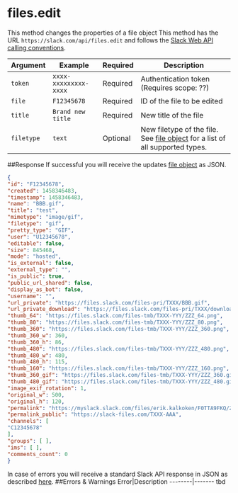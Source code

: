 # files.edit
This method changes the properties of a file object
This method has the URL `https://slack.com/api/files.edit` and follows the [Slack Web API calling conventions](https://api.slack.com/web#basics).

Argument|Example|Required|Description
--------|-------|--------|-----------
`token`|`xxxx-xxxxxxxxx-xxxx`|Required|Authentication token (Requires scope: ??)
`file`|`F12345678`|Required|ID of the file to be edited
`title`|`Brand new title`|Required|New title of the file
`filetype`|`text`|Optional|New filetype of the file. See [file object](https://api.slack.com/types/file#file_types) for a list of all supported types.
##Response
If successful you will receive the updates [file object](https://api.slack.com/types/file) as JSON.

```json
{
"id": "F12345678",
"created": 1458346483,
"timestamp": 1458346483,
"name": "BBB.gif",
"title": "test",
"mimetype": "image/gif",
"filetype": "gif",
"pretty_type": "GIF",
"user": "U12345678",
"editable": false,
"size": 845468,
"mode": "hosted",
"is_external": false,
"external_type": "",
"is_public": true,
"public_url_shared": false,
"display_as_bot": false,
"username": "",
"url_private": "https://files.slack.com/files-pri/TXXX/BBB.gif",
"url_private_download": "https://files.slack.com/files-pri/TXXX/download/BBB.gif",
"thumb_64": "https://files.slack.com/files-tmb/TXXX-YYY/ZZZ_64.png",
"thumb_80": "https://files.slack.com/files-tmb/TXXX-YYY/ZZZ_80.png",
"thumb_360": "https://files.slack.com/files-tmb/TXXX-YYY/ZZZ_360.png",
"thumb_360_w": 360,
"thumb_360_h": 86,
"thumb_480": "https://files.slack.com/files-tmb/TXXX-YYY/ZZZ_480.png",
"thumb_480_w": 480,
"thumb_480_h": 115,
"thumb_160": "https://files.slack.com/files-tmb/TXXX-YYY/ZZZ_160.png",
"thumb_360_gif": "https://files.slack.com/files-tmb/TXXX-YYY/ZZZ_360.gif",
"thumb_480_gif": "https://files.slack.com/files-tmb/TXXX-YYY/ZZZ_480.gif",
"image_exif_rotation": 1,
"original_w": 500,
"original_h": 120,
"permalink": "https://myslack.slack.com/files/erik.kalkoken/F0TTA9FKQ/ZZZ.gif",
"permalink_public": "https://slack-files.com/TXXX-AAA",
"channels": [
"C12345678"
],
"groups": [ ],
"ims": [ ],
"comments_count": 0
}
```
In case of errors you will receive a standard Slack API response in JSON as described [here](https://api.slack.com/web#basics). 
##Errors & Warnings
Error|Description
--------|-------
tbd
